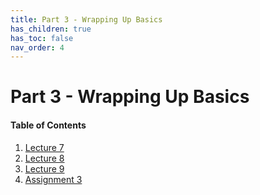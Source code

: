```yaml
---
title: Part 3 - Wrapping Up Basics
has_children: true
has_toc: false
nav_order: 4
---
```


# Part 3 - Wrapping Up Basics

#### Table of Contents

1. [Lecture 7](Lecture7.md)
2. [Lecture 8](Lecture8.md)
3. [Lecture 9](Lecture9.md)
4. [Assignment 3](A3.md)

